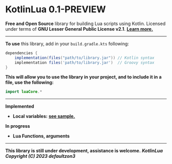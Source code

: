 # KotlinLua 0.1-PREVIEW
**Free and Open Source** library for building Lua scripts using Kotlin. Licensed under terms of **GNU Lesser General Public License v2.1**.
[**Learn more.**](https://github.com/defaultzon3/KotlinLua/blob/main/LICENSE)
***
**To use** this library, add in your `build.gradle.kts` following:
```groovy
dependencies {
    implementation(files("path/to/library.jar")) // Kotlin syntax
    implementation files('path/to/library.jar')  // Groovy syntax
}
```
**This will allow you to use the library in your project, and to include it in a file, use the following:**
```java
import luaCore.*
```
***
**Implemented**
- **Local variables:** [**see sample.**](https://github.com/defaultzon3/KotlinLua/blob/main/samples/LocalVariables/Main.kt)

**In progress**
- **Lua Functions, arguments**
*** 
**This library is still under development, assistance is welcome.**
_**KotlinLua Copyright (C) 2023 defaultzon3**_
